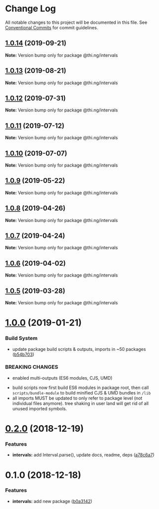 # Change Log

All notable changes to this project will be documented in this file.
See [Conventional Commits](https://conventionalcommits.org) for commit guidelines.

## [1.0.14](https://github.com/thi-ng/umbrella/compare/@thi.ng/intervals@1.0.13...@thi.ng/intervals@1.0.14) (2019-09-21)

**Note:** Version bump only for package @thi.ng/intervals





## [1.0.13](https://github.com/thi-ng/umbrella/compare/@thi.ng/intervals@1.0.12...@thi.ng/intervals@1.0.13) (2019-08-21)

**Note:** Version bump only for package @thi.ng/intervals





## [1.0.12](https://github.com/thi-ng/umbrella/compare/@thi.ng/intervals@1.0.11...@thi.ng/intervals@1.0.12) (2019-07-31)

**Note:** Version bump only for package @thi.ng/intervals





## [1.0.11](https://github.com/thi-ng/umbrella/compare/@thi.ng/intervals@1.0.10...@thi.ng/intervals@1.0.11) (2019-07-12)

**Note:** Version bump only for package @thi.ng/intervals





## [1.0.10](https://github.com/thi-ng/umbrella/compare/@thi.ng/intervals@1.0.9...@thi.ng/intervals@1.0.10) (2019-07-07)

**Note:** Version bump only for package @thi.ng/intervals





## [1.0.9](https://github.com/thi-ng/umbrella/compare/@thi.ng/intervals@1.0.8...@thi.ng/intervals@1.0.9) (2019-05-22)

**Note:** Version bump only for package @thi.ng/intervals





## [1.0.8](https://github.com/thi-ng/umbrella/compare/@thi.ng/intervals@1.0.7...@thi.ng/intervals@1.0.8) (2019-04-26)

**Note:** Version bump only for package @thi.ng/intervals





## [1.0.7](https://github.com/thi-ng/umbrella/compare/@thi.ng/intervals@1.0.6...@thi.ng/intervals@1.0.7) (2019-04-24)

**Note:** Version bump only for package @thi.ng/intervals





## [1.0.6](https://github.com/thi-ng/umbrella/compare/@thi.ng/intervals@1.0.5...@thi.ng/intervals@1.0.6) (2019-04-02)

**Note:** Version bump only for package @thi.ng/intervals





## [1.0.5](https://github.com/thi-ng/umbrella/compare/@thi.ng/intervals@1.0.4...@thi.ng/intervals@1.0.5) (2019-03-28)

**Note:** Version bump only for package @thi.ng/intervals







# [1.0.0](https://github.com/thi-ng/umbrella/compare/@thi.ng/intervals@0.2.0...@thi.ng/intervals@1.0.0) (2019-01-21)


### Build System

* update package build scripts & outputs, imports in ~50 packages ([b54b703](https://github.com/thi-ng/umbrella/commit/b54b703))


### BREAKING CHANGES

* enabled multi-outputs (ES6 modules, CJS, UMD)

- build scripts now first build ES6 modules in package root, then call
  `scripts/bundle-module` to build minified CJS & UMD bundles in `/lib`
- all imports MUST be updated to only refer to package level
  (not individual files anymore). tree shaking in user land will get rid of
  all unused imported symbols.





# [0.2.0](https://github.com/thi-ng/umbrella/compare/@thi.ng/intervals@0.1.0...@thi.ng/intervals@0.2.0) (2018-12-19)


### Features

* **intervals:** add Interval.parse(), update docs, readme, deps ([a78c6a7](https://github.com/thi-ng/umbrella/commit/a78c6a7))





# 0.1.0 (2018-12-18)


### Features

* **intervals:** add new package ([b0a3142](https://github.com/thi-ng/umbrella/commit/b0a3142))
